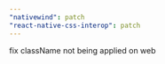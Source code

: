 ```yaml
---
"nativewind": patch
"react-native-css-interop": patch
---
```


fix className not being applied on web

